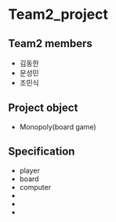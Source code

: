 # Team2_project

## Team2 members
 - 김동한 
 - 문성민
 - 조민식

## Project object
 -   Monopoly(board game)

## Specification
 - player
 - board
 - computer
 -
 -
 -
